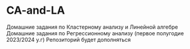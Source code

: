 # CA-and-LA
Домашние задания по Кластерному анализу и Линейной алгебре 
Домашние задания по Регрессионному анализу (первое полугодие 2023/2024 у.г)
Репозиторий будет дополняться
